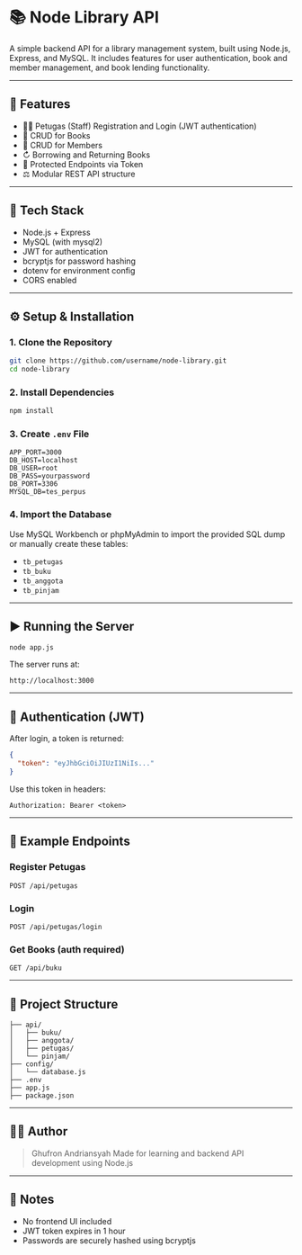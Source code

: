 # 📚 Node Library API

A simple backend API for a library management system, built using Node.js, Express, and MySQL. It includes features for user authentication, book and member management, and book lending functionality.

---

## 🚀 Features

* 🧑‍💼 Petugas (Staff) Registration and Login (JWT authentication)
* 📖 CRUD for Books
* 👤 CRUD for Members
* ↻ Borrowing and Returning Books
* 🔐 Protected Endpoints via Token
* ⚖️ Modular REST API structure

---

## 🧰 Tech Stack

* Node.js + Express
* MySQL (with mysql2)
* JWT for authentication
* bcryptjs for password hashing
* dotenv for environment config
* CORS enabled

---

## ⚙️ Setup & Installation

### 1. Clone the Repository

```bash
git clone https://github.com/username/node-library.git
cd node-library
```

### 2. Install Dependencies

```bash
npm install
```

### 3. Create `.env` File

```env
APP_PORT=3000
DB_HOST=localhost
DB_USER=root
DB_PASS=yourpassword
DB_PORT=3306
MYSQL_DB=tes_perpus
```

### 4. Import the Database

Use MySQL Workbench or phpMyAdmin to import the provided SQL dump or manually create these tables:

* `tb_petugas`
* `tb_buku`
* `tb_anggota`
* `tb_pinjam`

---

## ▶️ Running the Server

```bash
node app.js
```

The server runs at:

```
http://localhost:3000
```

---

## 🔑 Authentication (JWT)

After login, a token is returned:

```json
{
  "token": "eyJhbGciOiJIUzI1NiIs..."
}
```

Use this token in headers:

```
Authorization: Bearer <token>
```

---

## 🔢 Example Endpoints

### Register Petugas

```
POST /api/petugas
```

### Login

```
POST /api/petugas/login
```

### Get Books (auth required)

```
GET /api/buku
```

---

## 📁 Project Structure

```
├── api/
│   ├── buku/
│   ├── anggota/
│   ├── petugas/
│   └── pinjam/
├── config/
│   └── database.js
├── .env
├── app.js
├── package.json
```

---

## 👨‍💻 Author

> Ghufron Andriansyah
> Made for learning and backend API development using Node.js

---

## 📌 Notes

* No frontend UI included
* JWT token expires in 1 hour
* Passwords are securely hashed using bcryptjs

